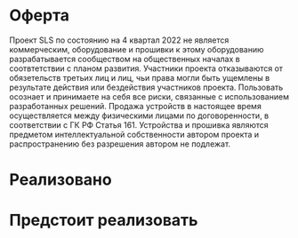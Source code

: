 # Оферта

Проект SLS  по состоянию на 4 квартал 2022 не является коммерческим,  оборудование и прошивки к этому оборудованию разрабатывается сообществом на общественных началах в соотвтетствии с планом развития.    Участники проекта отказываются от обязетельств третьих лиц и лиц, чьи права могли быть ущемлены в результате действия или бездействия 
участников проекта. Пользовать осознает и принимаете на себя все риски, связанные с использованием разработанных решений.  Продажа устройств в настоящее время осуществляется между физическими лицами по договоренности, в соответствии с ГК РФ Статья 161. Устройства и прошивка являются предметом интеллектуальной собственности автором проекта и распространению без разрешения автором не подлежат. 

# Реализовано

# Предстоит реализовать

